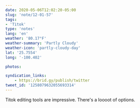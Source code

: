 ```yaml
---
date: 2020-05-06T12:02:20-05:00
slug: 'note/12-01-57'
tags:
- 'Titok'
type: 'notes'
lang: 'en'
weather: '80.17°F'
weather-summary: 'Partly Cloudy'
weather-icon: 'partly-cloudy-day'
lat: '25.7554'
long: '-100.402'

photos:

syndication_links:
    - https://brid.gy/publish/twitter
tweet_id: '1258079632055693314'
---
```

Titok editing tools are impressive. There's a loooot of options.

